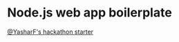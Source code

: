 # Node.js web app boilerplate

[@YasharF's hackathon starter](https://github.com/sahat/hackathon-starter)